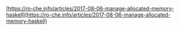 [https://ro-che.info/articles/2017-08-06-manage-allocated-memory-haskell](https://ro-che.info/articles/2017-08-06-manage-allocated-memory-haskell)